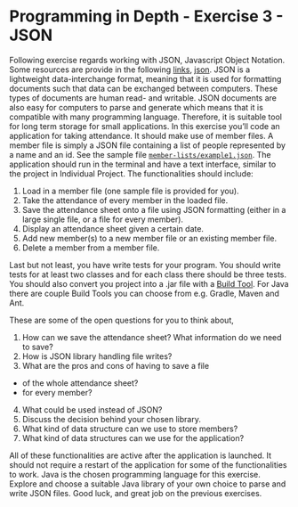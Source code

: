 # Programming in Depth - Exercise 3 - JSON

Following exercise regards working with JSON, Javascript Object Notation. Some resources are provide in the 
following [links](https://www.w3schools.com/js/js_json_intro.asp), [json](https://json.org). JSON is a lightweight 
data-interchange format, meaning that it is used for formatting documents such that data can be exchanged between 
computers. These types of documents are human read- and writable. JSON documents are also easy for computers to parse 
and generate which means that it is compatible with many programming language. Therefore, it is suitable tool for long 
term storage for small applications. In this exercise you’ll code an application for taking attendance. It should make
use of member files. A member file is simply a JSON file containing a list of people represented by a name and an id. See
the sample file [`member-lists/example1.json`](member-lists/example1.json). The application 
should run in the terminal and have a text interface, similar to the project in Individual Project. The functionalities 
should include:

1. Load in a member file (one sample file is provided for you).
2. Take the attendance of every member in the loaded file.
3. Save the attendance sheet onto a file using JSON formatting (either in a large single file, or a file for every 
member).
4. Display an attendance sheet given a certain date.
5. Add new member(s) to a new member file or an existing member file.
6. Delete a member from a member file.

Last but not least, you have write tests for your program. You should write tests for at least two classes and for each 
class there should be three tests. 
You should also convert you project into a .jar file with 
a [Build Tool](https://stackoverflow.com/questions/7249871/what-is-a-build-tool). For Java there are couple Build Tools 
you can choose from e.g. Gradle, Maven and Ant.

These are some of the open questions for you to think about,
1. How can we save the attendance sheet? What information do we need to save?
2. How is JSON library handling file writes?
3. What are the pros and cons of having to save a file
  - of the whole attendance sheet?
  - for every member?
4. What could be used instead of JSON?
5. Discuss the decision behind your chosen library.
6. What kind of data structure can we use to store members?
7. What kind of data structures can we use for the application?

<!---1. save and load JSON files.
2. create a new attendance sheet.
3. add and delete a member for an attendance sheet.
4. take attendance for existing and new members.
5. display the previous or current taken attendance.
6. update current taken attendance.
7. display latest date of taken attendance.
-->


All of these functionalities are active after the application is launched. It should not require a restart of the 
application for some of the functionalities to work. Java is the chosen programming language for this exercise. Explore and choose a suitable Java library of 
your own choice to parse and write JSON files. Good luck, and great job on the previous exercises.
